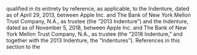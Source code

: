qualified in its entirety by reference, as applicable, to the Indenture, dated as of April 29, 2013, between Apple Inc.
and The Bank of New York Mellon Trust Company, N.A., as trustee (the “2013 Indenture”) and the Indenture, dated
as of November 5, 2018, between Apple Inc. and The Bank of New York Mellon Trust Company, N.A., as trustee (the
“2018 Indenture,” and together with the 2013 Indenture, the “Indentures”). References in this section to the